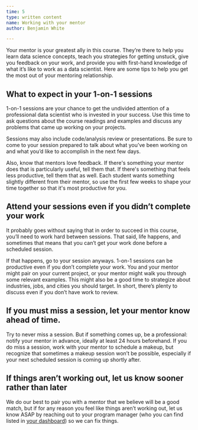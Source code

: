 ```yaml
---
time: 5
type: written content
name: Working with your mentor
author: Benjamin White

---
```


Your mentor is your greatest ally in this course. They’re there to help you learn data science concepts, teach you strategies for getting unstuck, give you feedback on your work, and provide you with first-hand knowledge of what it’s like to work as a data scientist. Here are some tips to help you get the most out of your mentoring relationship.

## What to expect in your 1-on-1 sessions

1-on-1 sessions are your chance to get the undivided attention of a professional data scientist who is invested in your success. Use this time to ask questions about the course readings and examples and discuss any problems that came up working on your projects.

Sessions may also include code/analysis review or presentations. Be sure to come to your session prepared to talk about what you’ve been working on and what you’d like to accomplish in the next few days.

Also, know that mentors love feedback. If there's something your mentor does that is particularly useful, tell them that. If there's something that feels less productive, tell them that as well. Each student wants something slightly different from their mentor, so use the first few weeks to shape your time together so that it's most productive for you.

## Attend your sessions even if you didn’t complete your work

It probably goes without saying that in order to succeed in this course, you’ll need to work hard between sessions. That said, life happens, and sometimes that means that you can’t get your work done before a scheduled session.

If that happens, go to your session anyways. 1-on-1 sessions can be productive even if you don’t complete your work. You and your mentor might pair on your current project, or your mentor might walk you through some relevant examples. This might also be a good time to strategize about industries, jobs, and cities you should target. In short, there’s plenty to discuss even if you don’t have work to review.

## If you must miss a session, let your mentor know ahead of time.

Try to never miss a session. But if something comes up, be a professional: notify your mentor in advance, ideally at least 24 hours beforehand. If you do miss a session, work with your mentor to schedule a makeup, but recognize that sometimes a makeup session won’t be possible, especially if your next scheduled session is coming up shortly after.

## If things aren’t working out, let us know sooner rather than later

We do our best to pair you with a mentor that we believe will be a good match, but if for any reason you feel like things aren’t working out, let us know ASAP by reaching out to your program manager (who you can find listed in [your dashboard](https://dashboard.thinkful.com/)) so we can fix things.

